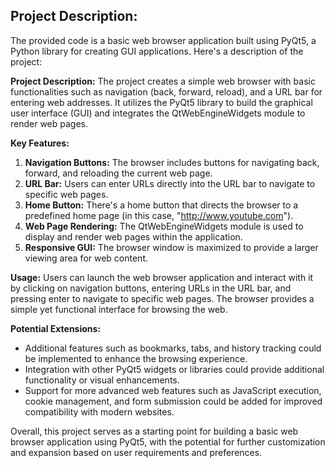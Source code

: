 ## Project Description:
The provided code is a basic web browser application built using PyQt5, a Python library for creating GUI applications. Here's a description of the project:

**Project Description:**
The project creates a simple web browser with basic functionalities such as navigation (back, forward, reload), and a URL bar for entering web addresses. It utilizes the PyQt5 library to build the graphical user interface (GUI) and integrates the QtWebEngineWidgets module to render web pages.

**Key Features:**
1. **Navigation Buttons:** The browser includes buttons for navigating back, forward, and reloading the current web page.
2. **URL Bar:** Users can enter URLs directly into the URL bar to navigate to specific web pages.
3. **Home Button:** There's a home button that directs the browser to a predefined home page (in this case, "http://www.youtube.com").
4. **Web Page Rendering:** The QtWebEngineWidgets module is used to display and render web pages within the application.
5. **Responsive GUI:** The browser window is maximized to provide a larger viewing area for web content.

**Usage:**
Users can launch the web browser application and interact with it by clicking on navigation buttons, entering URLs in the URL bar, and pressing enter to navigate to specific web pages. The browser provides a simple yet functional interface for browsing the web.

**Potential Extensions:**
- Additional features such as bookmarks, tabs, and history tracking could be implemented to enhance the browsing experience.
- Integration with other PyQt5 widgets or libraries could provide additional functionality or visual enhancements.
- Support for more advanced web features such as JavaScript execution, cookie management, and form submission could be added for improved compatibility with modern websites.

Overall, this project serves as a starting point for building a basic web browser application using PyQt5, with the potential for further customization and expansion based on user requirements and preferences.
